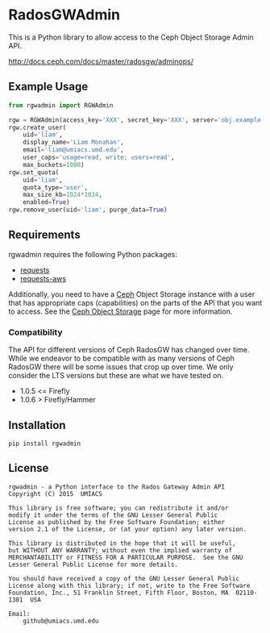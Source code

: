 # RadosGWAdmin

This is a Python library to allow access to the Ceph Object Storage Admin API.

http://docs.ceph.com/docs/master/radosgw/adminops/


## Example Usage

```python
from rgwadmin import RGWAdmin

rgw = RGWAdmin(access_key='XXX', secret_key='XXX', server='obj.example.com')
rgw.create_user(
    uid='liam',
    display_name='Liam Monahan',
    email='liam@umiacs.umd.edu',
    user_caps='usage=read, write; users=read',
    max_buckets=1000)
rgw.set_quota(
    uid='liam',
    quota_type='user',
    max_size_kb=1024*1024,
    enabled=True)
rgw.remove_user(uid='liam', purge_data=True)
```


## Requirements

rgwadmin requires the following Python packages:

 * [requests](http://python-requests.org/)
 * [requests-aws](https://github.com/tax/python-requests-aws)

Additionally, you need to have a [Ceph](http://www.ceph.org) Object Storage
instance with a user that has appropriate caps (capabilities) on the parts of
the API that you want to access.  See the
[Ceph Object Storage](http://docs.ceph.com/docs/master/radosgw/) page for more
information.

### Compatibility
The API for different versions of Ceph RadosGW has changed over time.  While we
endeavor to be compatible with as many versions of Ceph RadosGW there will be
some issues that crop up over time.  We only consider the LTS versions but
these are what we have tested on.

* 1.0.5 <= Firefly
* 1.0.6 > Firefly/Hammer

## Installation

```pip install rgwadmin```


## License

    rgwadmin - a Python interface to the Rados Gateway Admin API
    Copyright (C) 2015  UMIACS

    This library is free software; you can redistribute it and/or
    modify it under the terms of the GNU Lesser General Public
    License as published by the Free Software Foundation; either
    version 2.1 of the License, or (at your option) any later version.

    This library is distributed in the hope that it will be useful,
    but WITHOUT ANY WARRANTY; without even the implied warranty of
    MERCHANTABILITY or FITNESS FOR A PARTICULAR PURPOSE.  See the GNU
    Lesser General Public License for more details.

    You should have received a copy of the GNU Lesser General Public
    License along with this library; if not, write to the Free Software
    Foundation, Inc., 51 Franklin Street, Fifth Floor, Boston, MA  02110-1301  USA

    Email:
        github@umiacs.umd.edu
